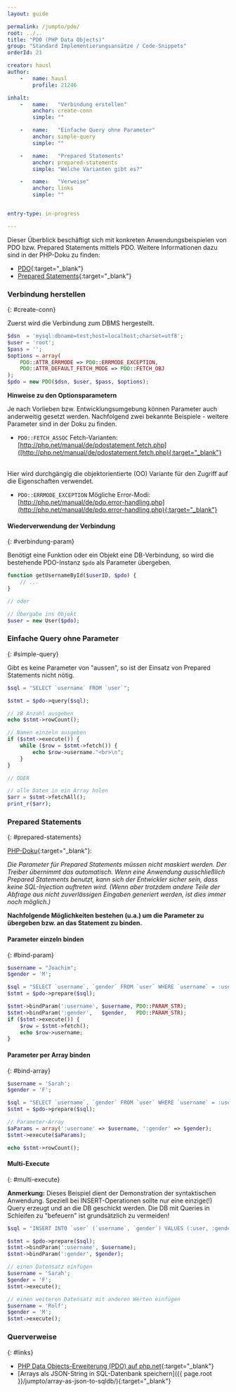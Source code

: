 ```yaml
---
layout: guide

permalink: /jumpto/pdo/
root: ../..
title: "PDO (PHP Data Objects)"
group: "Standard Implementierungsansätze / Code-Snippets"
orderId: 21

creator: hausl
author:
    -   name: hausl
        profile: 21246

inhalt:
    -   name:   "Verbindung erstellen"
        anchor: create-conn
        simple: ""

    -   name:   "Einfache Query ohne Parameter"
        anchor: simple-query
        simple: ""

    -   name:   "Prepared Statements"
        anchor: prepared-statements
        simple: "Welche Varianten gibt es?"

    -   name:   "Verweise"
        anchor: links
        simple: ""


entry-type: in-progress

---
```



Dieser Überblick beschäftigt sich mit konkreten Anwendungsbeispielen von PDO bzw. Prepared Statements mittels PDO. Weitere Informationen dazu sind in der PHP-Doku zu finden:

* [PDO](http://php.net/manual/de/intro.pdo.php){:target="_blank"}
* [Prepared Statements](http://php.net/manual/de/pdo.prepared-statements.php){:target="_blank"}


### Verbindung herstellen
{: #create-conn}

Zuerst wird die Verbindung zum DBMS hergestellt.

~~~ php
$dsn  = 'mysql:dbname=test;host=localhost;charset=utf8';
$user = 'root';
$pass = '';
$options = array(
    PDO::ATTR_ERRMODE => PDO::ERRMODE_EXCEPTION,
    PDO::ATTR_DEFAULT_FETCH_MODE => PDO::FETCH_OBJ
);
$pdo = new PDO($dsn, $user, $pass, $options);
~~~

**Hinweise zu den Optionsparametern**

Je nach Vorlieben bzw. Entwicklungsumgebung können Parameter auch anderweitig gesetzt werden. Nachfolgend zwei bekannte Beispiele - weitere Parameter sind in der Doku zu finden.

* `PDO::FETCH_ASSOC` Fetch-Varianten: [http://php.net/manual/de/pdostatement.fetch.php]([http://php.net/manual/de/pdostatement.fetch.php){:target="_blank"}
<br>
Hier wird durchgängig die objektorientierte (OO) Variante für den Zugriff auf die Eigenschaften verwendet.

* `PDO::ERRMODE_EXCEPTION` Mögliche Error-Modi: [http://php.net/manual/de/pdo.error-handling.php](http://php.net/manual/de/pdo.error-handling.php){:target="_blank"}



#### Wiederverwendung der Verbindung
{: #verbindung-param}

Benötigt eine Funktion oder ein Objekt eine DB-Verbindung, so wird die bestehende PDO-Instanz `$pdo` als Parameter übergeben.

~~~ php
function getUsernameById($userID, $pdo) {
    // ...
}

// oder

// Übergabe ins Objekt
$user = new User($pdo);
~~~



### Einfache Query ohne Parameter
{: #simple-query}

Gibt es keine Parameter von "aussen", so ist der Einsatz von Prepared Statements nicht nötig.

~~~ php
$sql = "SELECT `username` FROM `user`";

$stmt = $pdo->query($sql);

// zB Anzahl ausgeben
echo $stmt->rowCount();

// Namen einzeln ausgeben
if ($stmt->execute()) {
    while ($row = $stmt->fetch()) {
        echo $row->username."<br>\n";
    }
}

// ODER

// alle Daten in ein Array holen
$arr = $stmt->fetchAll();
print_r($arr);

~~~


### Prepared Statements
{: #prepared-statements}


[PHP-Doku](http://php.net/manual/de/pdo.prepared-statements.php){:target="_blank"}:

*Die Parameter für Prepared Statements müssen nicht maskiert werden. Der Treiber übernimmt das automatisch. Wenn eine Anwendung ausschließlich Prepared Statements benutzt, kann sich der Entwickler sicher sein, dass keine SQL-Injection auftreten wird. (Wenn aber trotzdem andere Teile der Abfrage aus nicht zuverlässigen Eingaben generiert werden, ist dies immer noch möglich.)*


**Nachfolgende Möglichkeiten bestehen (u.a.) um die Parameter zu übergeben bzw. an das Statement zu binden.**


#### Parameter einzeln binden
{: #bind-param}

~~~ php
$username = "Joachim";
$gender = 'M';

$sql = "SELECT `username`, `gender` FROM `user` WHERE `username` = :username AND `gender` = :gender";
$stmt = $pdo->prepare($sql);

$stmt->bindParam(':username', $username, PDO::PARAM_STR);
$stmt->bindParam(':gender',   $gender,   PDO::PARAM_STR);
if ($stmt->execute()) {
    $row = $stmt->fetch();
    echo $row->username;
}
~~~


#### Parameter per Array binden
{: #bind-array}

~~~ php
$username = 'Sarah';
$gender = 'F';

$sql = "SELECT `username`, `gender` FROM `user` WHERE `username` = :username AND `gender` = :gender";
$stmt = $pdo->prepare($sql);

// Parameter-Array
$aParams = array(':username' => $username, ':gender' => $gender);
$stmt->execute($aParams);

echo $stmt->rowCount();
~~~


#### Multi-Execute
{: #multi-execute}

**Anmerkung:** Dieses Beispiel dient der Demonstration der syntaktischen Anwendung. Speziell bei INSERT-Operationen sollte nur eine einzige(!) Query erzeugt und an die DB geschickt werden. Die DB mit Queries in Schleifen zu "befeuern" ist grundsätzlich zu vermeiden!

~~~ php
$sql = "INSERT INTO `user` (`username`, `gender`) VALUES (:user, :gender)";

$stmt = $pdo->prepare($sql);
$stmt->bindParam(':username', $username);
$stmt->bindParam(':gender', $gender);

// einen Datensatz einfügen
$username = 'Sarah';
$gender = 'F';
$stmt->execute();

// einen weiteren Datensatz mit anderen Werten einfügen
$username = 'Rolf';
$gender = 'M';
$stmt->execute();
~~~


### Querverweise
{: #links}

* [PHP Data Objects-Erweiterung (PDO) auf php.net](http://php.net/manual/de/intro.pdo.php){:target="_blank"}
* [Arrays als JSON-String in SQL-Datenbank speichern]({{ page.root }}/jumpto/array-as-json-to-sqldb/){:target="_blank"}
